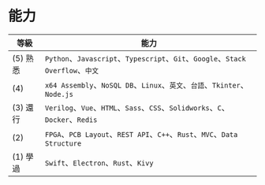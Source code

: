 

# 能力

| 等級 | 能力 |
| --- | --- |
| (5) 熟悉 | `Python`、`Javascript`、`Typescript`、`Git`、`Google`、`Stack Overflow`、`中文` |
| (4)      | `x64 Assembly`、`NoSQL DB`、`Linux`、`英文`、`台語`、`Tkinter`、`Node.js` |
| (3) 還行 | `Verilog`、`Vue`、`HTML`、`Sass`、`CSS`、`Solidworks`、`C`、`Docker`、`Redis` |
| (2)      | `FPGA`、`PCB Layout`、`REST API`、`C++`、`Rust`、`MVC`、`Data Structure` |
| (1) 學過 | `Swift`、`Electron`、`Rust`、`Kivy` |
